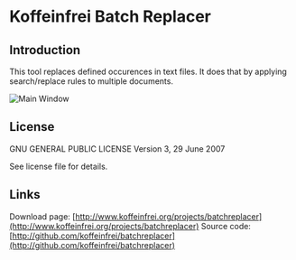 # Koffeinfrei Batch Replacer

## Introduction

This tool replaces defined occurences in text files.
It does that by applying search/replace rules to multiple documents.

![Main Window](http://www.koffeinfrei.org/uploads/images/projects/batchreplacer-screen.png "Main Window")

## License
GNU GENERAL PUBLIC LICENSE
Version 3, 29 June 2007 

See license file for details.

## Links

Download page: [http://www.koffeinfrei.org/projects/batchreplacer](http://www.koffeinfrei.org/projects/batchreplacer)
Source code: [http://github.com/koffeinfrei/batchreplacer](http://github.com/koffeinfrei/batchreplacer)